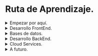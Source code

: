 # Ruta de Aprendizaje.


<details>
  <summary> Empezar por aquí.</summary>

- [ ] VSCode.
- [ ] GIT.
- [ ] GitHub.
- [ ] GitHub Actions.
- [ ] Markdown.
- [ ] Hosting Web.
- [ ] TypeScript.
- [ ] Performance Web.
</details>

<details>
  <summary>Desarrollo FrontEnd.</summary>

- [ ] HTML.
- [ ] CSS.
- [ ] Tailwiind CSS.
- [ ] JS.
- [ ] HTMX.
- [ ] Vite.
- [ ] ReactJS.
- [ ] Shadcn.
- [ ] NextJS.


</details>

<details>
  <summary> Bases de datos.</summary>

- [ ]  MySQL Server.
- [ ]  PostgreSQL.
- [ ]  MongoDB.
</details>

<details>
  <summary>Desarrollo BackEnd.</summary>

- [ ] Comandos Básicos Linux.
- [ ] Bash Scripting.
- [ ] Docker.
- [ ] Arquitectura de Software.
- [ ] Clean Code.
- [ ] Principios Solid.
- [ ] Protocolos SSH Y HTML.
- [ ] NodeJS.
- [ ] Formato JSON.
- [ ] APIs REST.
- [ ] APIs TRPC.
- [ ] Bruno Rest Client.
- [ ] ExpressJS.
- [ ] TypeORM.
- [ ] React Testing Library.
- [ ] Testing Jest.
- [ ] Kubernetes.
- [ ] NestJS.
- [ ] Patrón BFF.

</details>

<details>
  <summary>Cloud Services.</summary>

- [ ] Cloud Databases.
- [ ] Object Storages.
- [ ] AWS Lambda.
- [ ] AWS S3.
- [ ] AWS CloudFront.
- [ ] Azure OpenAI.
- [ ] Azure DialogFlow.

      
Infrastructure as a Service (IaaS).
- [ ] AWC EC2.
      
Platform as a Service (PaaS).
- [ ] Azure App Services.
</details>

<details>
  <summary>A futuro.</summary>

- [ ] Consola Powershell.
- [ ] Postman.
- [ ] Supabase.
- [ ] Python.
- [ ] Django.
- [ ] Java.
- [ ] Springboot.
- [ ] Azure Virtual Machines.
- [ ] Google Cloud Compute Engine.
- [ ] BitBucket Pipeline.
- [ ] ChakraUI.

</details>


